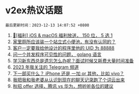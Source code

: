 # v2ex热议话题

`最后更新时间：2023-12-13 14:07:52 +0800`

1. [🎉[福利] iOS & macOS 福利放送， 150 位， 5 选 1](https://www.v2ex.com/t/999774)
1. [家里厕所应该装一个站立式小便池，有没有认同的？](https://www.v2ex.com/t/999785)
1. [客户一定要我给他设计的程序里他的 UID 为 88888](https://www.v2ex.com/t/999917)
1. [问一个并发程序可见性的问题， golang 语言](https://www.v2ex.com/t/999936)
1. [学习新东西总是遗忘怎么办呢？面试时候又耗费大量时间准备](https://www.v2ex.com/t/999853)
1. [2023 年我关注的 Telegram 频道](https://www.v2ex.com/t/999882)
1. [下一部买什么？ iPhone 还是 一加 or 其他，比如 vivo？](https://www.v2ex.com/t/999856)
1. [我把我和我老婆从认识到现在的聊天记录跑了个词云出来](https://www.v2ex.com/t/999939)
1. [秋招 offer 选择，腾讯 vs 华为，想听听各位的建议](https://www.v2ex.com/t/999845)

